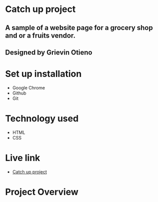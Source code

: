 # Catch up project
## A sample of a website page for a grocery shop and or a fruits vendor.
## Designed by Grievin Otieno
# Set up installation
* Google Chrome
* Github
* Git
# Technology used
* HTML
* CSS
# Live link
* <a href="https://github.com/Grievi/catch-up-project"> Catch up project</a>
# Project Overview
